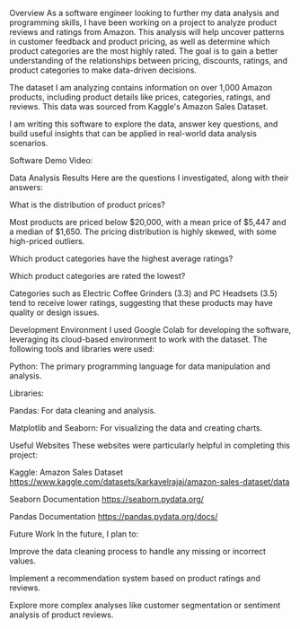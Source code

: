 Overview
As a software engineer looking to further my data analysis and programming skills, I have been working on a project to analyze product reviews and ratings from Amazon. This analysis will help uncover patterns in customer feedback and product pricing, as well as determine which product categories are the most highly rated. The goal is to gain a better understanding of the relationships between pricing, discounts, ratings, and product categories to make data-driven decisions.

The dataset I am analyzing contains information on over 1,000 Amazon products, including product details like prices, categories, ratings, and reviews. This data was sourced from Kaggle's Amazon Sales Dataset.

I am writing this software to explore the data, answer key questions, and build useful insights that can be applied in real-world data analysis scenarios.

Software Demo Video:

Data Analysis Results
Here are the questions I investigated, along with their answers:

What is the distribution of product prices?

Most products are priced below $20,000, with a mean price of $5,447 and a median of $1,650. The pricing distribution is highly skewed, with some high-priced outliers.

Which product categories have the highest average ratings?

Which product categories are rated the lowest?

Categories such as Electric Coffee Grinders (3.3) and PC Headsets (3.5) tend to receive lower ratings, suggesting that these products may have quality or design issues.

Development Environment
I used Google Colab for developing the software, leveraging its cloud-based environment to work with the dataset. The following tools and libraries were used:

Python: The primary programming language for data manipulation and analysis.

Libraries:

Pandas: For data cleaning and analysis.

Matplotlib and Seaborn: For visualizing the data and creating charts.

Useful Websites
These websites were particularly helpful in completing this project:

Kaggle: Amazon Sales Dataset
https://www.kaggle.com/datasets/karkavelrajaj/amazon-sales-dataset/data

Seaborn Documentation
https://seaborn.pydata.org/

Pandas Documentation
https://pandas.pydata.org/docs/

Future Work
In the future, I plan to:

Improve the data cleaning process to handle any missing or incorrect values.

Implement a recommendation system based on product ratings and reviews.

Explore more complex analyses like customer segmentation or sentiment analysis of product reviews.

